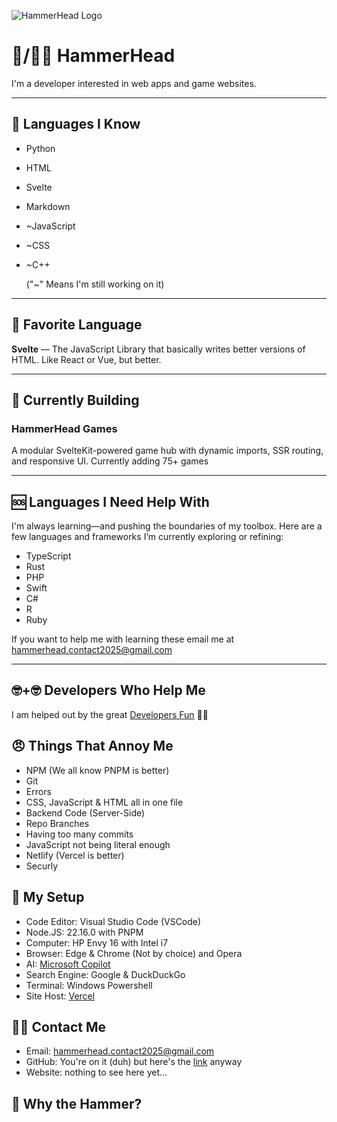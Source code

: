 ![HammerHead Logo](https://raw.githubusercontent.com/alvieg/HammerHead-Games/main/static/assets/favicon.ico)


# 🦈/🤕🔨 HammerHead

I'm a developer interested in web apps and game websites.

---

## 🧠 Languages I Know

- Python
- HTML
- Svelte
- Markdown
- ~JavaScript
- ~CSS
- ~C++

  ("~" Means I'm still working on it)

---

## 💎 Favorite Language  
**Svelte** — The JavaScript Library that basically writes better versions of HTML. Like React or Vue, but better.

---

## 🔧 Currently Building

### HammerHead Games  
  A modular SvelteKit-powered game hub with dynamic imports, SSR routing, and responsive UI. Currently adding 75+ games

---

## 🆘 Languages I Need Help With

I'm always learning—and pushing the boundaries of my toolbox. Here are a few languages and frameworks I’m currently exploring or refining:

- TypeScript
- Rust
- PHP
- Swift
- C#
- R
- Ruby

If you want to help me with learning these email me at [hammerhead.contact2025@gmail.com](mailto:hammerhead.contact2025@gmail.com)

---

## 🤓+🤓 Developers Who Help Me

I am helped out by the great [Developers Fun](https://github.com/developers-fun) 🛐🛐

## 😠 Things That Annoy Me

- NPM (We all know PNPM is better)
- Git
- Errors
- CSS, JavaScript & HTML all in one file
- Backend Code (Server-Side)
- Repo Branches
- Having too many commits
- JavaScript not being literal enough
- Netlify (Vercel is better)
- Securly

## 🧰 My Setup

- Code Editor: Visual Studio Code (VSCode)
- Node.JS: 22.16.0 with PNPM
- Computer: HP Envy 16 with Intel i7
- Browser: Edge & Chrome (Not by choice) and Opera
- AI: [Microsoft Copilot](https://copilot.microsoft.com)
- Search Engine: Google & DuckDuckGo
- Terminal: Windows Powershell
- Site Host: [Vercel](https://vercel.com)

## 🤙📧 Contact Me

- Email: [hammerhead.contact2025@gmail.com](mailto:hammerhead.contact2025@gmail.com)
- GitHub: You're on it (duh) but here's the [link](https://github.com/alvieg) anyway
- Website: nothing to see here yet...

## 🔨 Why the Hammer?
